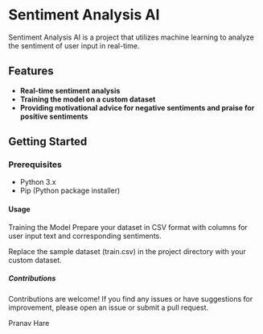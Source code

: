 # Sentiment Analysis AI

Sentiment Analysis AI is a project that utilizes machine learning to analyze the sentiment of user input in real-time.

## Features

- **Real-time sentiment analysis**
- **Training the model on a custom dataset**
- **Providing motivational advice for negative sentiments and praise for positive sentiments**

## Getting Started

### Prerequisites

- Python 3.x
- Pip (Python package installer)


#### Usage


Training the Model
Prepare your dataset in CSV format with columns for user input text and corresponding sentiments.

Replace the sample dataset (train.csv) in the project directory with your custom dataset.



#####  Contributions

Contributions are welcome! If you find any issues or have suggestions for improvement, please open an issue or submit a pull request.


Pranav Hare
